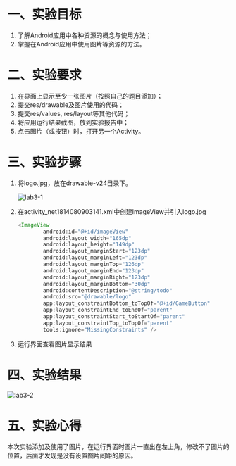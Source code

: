 # 一、实验目标

1. 了解Android应用中各种资源的概念与使用方法；
2. 掌握在Android应用中使用图片等资源的方法。

# 二、实验要求

1. 在界面上显示至少一张图片（按照自己的题目添加）；
2. 提交res/drawable及图片使用的代码；
3. 提交res/values, res/layout等其他代码；
4. 将应用运行结果截图，放到实验报告中；
5. 点击图片（或按钮）时，打开另一个Activity。

# 三、实验步骤

1. 将logo.jpg，放在drawable-v24目录下。

   ![lab3-1](https://github.com/zm-w/android-labs-2020/blob/master/students/net1814080903141/实验结果截图/lab3-1.png)

2. 在activity_net1814080903141.xml中创建ImageView并引入logo.jpg

   ```java
   <ImageView
           android:id="@+id/imageView"
           android:layout_width="165dp"
           android:layout_height="149dp"
           android:layout_marginStart="123dp"
           android:layout_marginLeft="123dp"
           android:layout_marginTop="126dp"
           android:layout_marginEnd="123dp"
           android:layout_marginRight="123dp"
           android:layout_marginBottom="30dp"
           android:contentDescription="@string/todo"
           android:src="@drawable/logo"
           app:layout_constraintBottom_toTopOf="@+id/GameButton"
           app:layout_constraintEnd_toEndOf="parent"
           app:layout_constraintStart_toStartOf="parent"
           app:layout_constraintTop_toTopOf="parent"
           tools:ignore="MissingConstraints" />
   ```

3. 运行界面查看图片显示结果


# 四、实验结果

![lab3-2](https://github.com/zm-w/android-labs-2020/blob/master/students/net1814080903141/实验结果截图/lab3-2.png)

# 五、实验心得

本次实验添加及使用了图片，在运行界面时图片一直出在左上角，修改不了图片的位置，后面才发现是没有设置图片间距的原因。